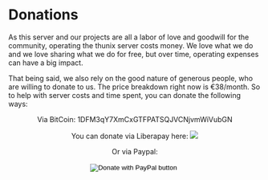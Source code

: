 # Donations

As this server and our projects are all a labor of love and goodwill for the community, operating the thunix server costs money. We love what we do and we love sharing what we do for free, but over time, operating expenses can have a big impact.

That being said, we also rely on the good nature of generous people, who are willing to donate to us. The price breakdown right now is €38/month. So to help with server costs and time spent, you can donate the following ways:

<div style="text-align:center;">

<p>Via BitCoin: 1DFM3qY7XmCxGTFPATSQJVCNjvmWiVubGN</p>

<p>You can donate via Liberapay here: <a href="https://liberapay.com/ub3g33k/donate"><img src="https://liberapay.com/assets/widgets/donate.svg"></a></p>

<p>Or via Paypal:</a>
<form action="https://www.paypal.com/cgi-bin/webscr" method="post" target="_top">
<input type="hidden" name="cmd" value="_donations" />
<input type="hidden" name="business" value="GW2H85HY9VJ3L" />
<input type="hidden" name="currency_code" value="USD" />
<input type="image" src="https://www.paypalobjects.com/en_US/i/btn/btn_donateCC_LG.gif" border="0" name="submit" title="PayPal - The safer, easier way to pay online!" alt="Donate with PayPal button" />
<img alt="" border="0" src="https://www.paypal.com/en_US/i/scr/pixel.gif" width="1" height="1" />
</form>
</p>
</div>
